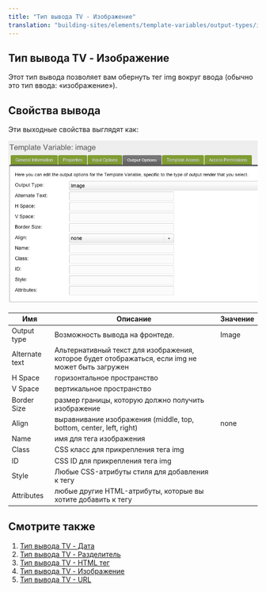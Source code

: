 ```yaml
---
title: "Тип вывода TV - Изображение"
translation: "building-sites/elements/template-variables/output-types/image"
---
```


## Тип вывода TV - Изображение

Этот тип вывода позволяет вам обернуть тег img вокруг ввода (обычно это тип ввода: «изображение»).

## Свойства вывода

Эти выходные свойства выглядят как:

![](tv-image-output-options2.png)

| Имя            | Описание                                                                                          | Значение |
| -------------- | ------------------------------------------------------------------------------------------------- | -------- |
| Output type    | Возможность вывода на фронтеде.                                                                   | Image    |
| Alternate text | Альтернативный текст для изображения, которое будет отображаться, если img не может быть загружен |          |
| H Space        | горизонтальное пространство                                                                       |          |
| V Space        | вертикальное пространство                                                                         |          |
| Border Size    | размер границы, которую должно получить изображение                                               |          |
| Align          | выравнивание изображения (middle, top, bottom, center, left, right)                               | none     |
| Name           | имя для тега изображения                                                                          |          |
| Class          | CSS класс для прикрепления тега img                                                               |          |
| ID             | CSS ID для прикрепления тега img                                                                  |          |
| Style          | Любые CSS-атрибуты стиля для добавления к тегу                                                    |          |
| Attributes     | любые другие HTML-атрибуты, которые вы хотите добавить к тегу                                     |          |

## Смотрите также

1. [Тип вывода TV - Дата](building-sites/elements/template-variables/output-types/date)
2. [Тип вывода TV - Разделитель](building-sites/elements/template-variables/output-types/delimiter)
3. [Тип вывода TV - HTML тег](building-sites/elements/template-variables/output-types/html)
4. [Тип вывода TV - Изображение](building-sites/elements/template-variables/output-types/image)
5. [Тип вывода TV - URL](building-sites/elements/template-variables/output-types/url)
